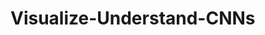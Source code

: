 Visualize-Understand-CNNs
================

<!-- WARNING: THIS FILE WAS AUTOGENERATED! DO NOT EDIT! -->
